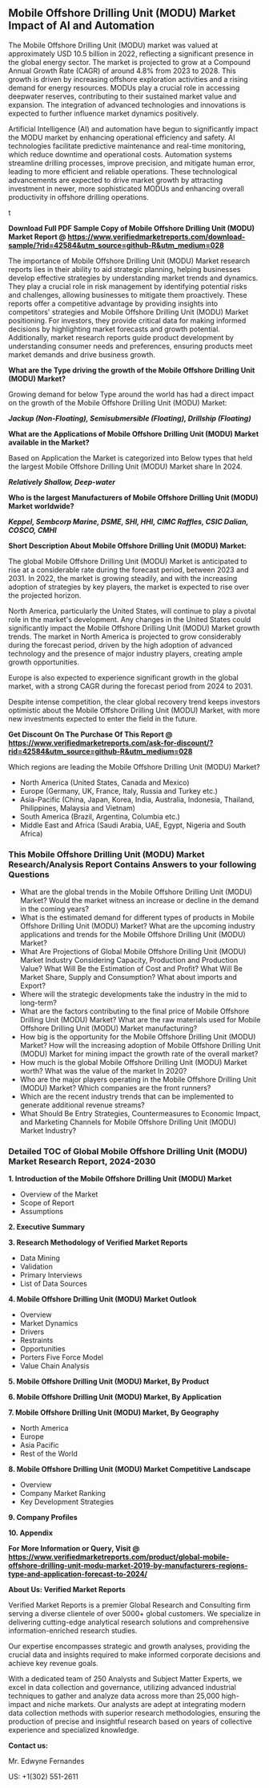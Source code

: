 <h2>Mobile Offshore Drilling Unit (MODU) Market Impact of AI and Automation</h2><p>The Mobile Offshore Drilling Unit (MODU) market was valued at approximately USD 10.5 billion in 2022, reflecting a significant presence in the global energy sector. The market is projected to grow at a Compound Annual Growth Rate (CAGR) of around 4.8% from 2023 to 2028. This growth is driven by increasing offshore exploration activities and a rising demand for energy resources. MODUs play a crucial role in accessing deepwater reserves, contributing to their sustained market value and expansion. The integration of advanced technologies and innovations is expected to further influence market dynamics positively.</p><p>Artificial Intelligence (AI) and automation have begun to significantly impact the MODU market by enhancing operational efficiency and safety. AI technologies facilitate predictive maintenance and real-time monitoring, which reduce downtime and operational costs. Automation systems streamline drilling processes, improve precision, and mitigate human error, leading to more efficient and reliable operations. These technological advancements are expected to drive market growth by attracting investment in newer, more sophisticated MODUs and enhancing overall productivity in offshore drilling operations.</p>t</p><p id="" class=""><strong>Download Full PDF Sample Copy of Mobile Offshore Drilling Unit (MODU) Market Report @ <a href="https://www.verifiedmarketreports.com/download-sample/?rid=42584&utm_source=github-R&utm_medium=028" target="_blank">https://www.verifiedmarketreports.com/download-sample/?rid=42584&utm_source=github-R&utm_medium=028</a></strong></p><p>The importance of&nbsp;Mobile Offshore Drilling Unit (MODU) Market research reports lies in their ability to aid strategic planning, helping businesses develop effective strategies by understanding market trends and dynamics. They play a crucial role in risk management by identifying potential risks and challenges, allowing businesses to mitigate them proactively. These reports offer a competitive advantage by providing insights into competitors' strategies and Mobile Offshore Drilling Unit (MODU) Market positioning. For investors, they provide critical data for making informed decisions by highlighting market forecasts and growth potential. Additionally, market research reports guide product development by understanding consumer needs and preferences, ensuring products meet market demands and drive business growth.</p><p><strong>What are the&nbsp;Type driving the growth of the Mobile Offshore Drilling Unit (MODU) Market?</strong></p><p id="" class="">Growing demand for below Type around the world has had a direct impact on the growth of the Mobile Offshore Drilling Unit (MODU) Market:</p><em><strong>Jackup (Non-Floating), Semisubmersible (Floating), Drillship (Floating)</strong></em></p><strong>What are the&nbsp;Applications&nbsp;of Mobile Offshore Drilling Unit (MODU) Market available in the Market?</strong></p><p id="" class="">Based on Application the Market is categorized into Below types that held the largest Mobile Offshore Drilling Unit (MODU) Market share In 2024.</p><em><strong>Relatively Shallow, Deep-water</strong></em></p><strong>Who is the largest Manufacturers of Mobile Offshore Drilling Unit (MODU) Market worldwide?</strong></p><p><em><strong>Keppel, Sembcorp Marine, DSME, SHI, HHI, CIMC Raffles, CSIC Dalian, COSCO, CMHI</strong></em></p><p id="" class=""><strong>Short Description About Mobile Offshore Drilling Unit (MODU) Market:</strong></p><p>The global Mobile Offshore Drilling Unit (MODU) Market is anticipated to rise at a considerable rate during the forecast period, between 2023 and 2031. In 2022, the market is growing steadily, and with the increasing adoption of strategies by key players, the market is expected to rise over the projected horizon.</p><p>North America, particularly the United States, will continue to play a pivotal role in the market's development. Any changes in the United States could significantly impact the Mobile Offshore Drilling Unit (MODU) Market growth trends. The market in North America is projected to grow considerably during the forecast period, driven by the high adoption of advanced technology and the presence of major industry players, creating ample growth opportunities.</p><p>Europe is also expected to experience significant growth in the global market, with a strong CAGR during the forecast period from 2024 to 2031.</p><p>Despite intense competition, the clear global recovery trend keeps investors optimistic about the Mobile Offshore Drilling Unit (MODU) Market, with more new investments expected to enter the field in the future.</p><p id="" class=""><strong>Get Discount On The Purchase Of This Report @ <a href="https://www.verifiedmarketreports.com/ask-for-discount/?rid=42584&utm_source=github-R&utm_medium=028" target="_blank">https://www.verifiedmarketreports.com/ask-for-discount/?rid=42584&utm_source=github-R&utm_medium=028</a></strong></p>Which regions are leading the Mobile Offshore Drilling Unit (MODU) Market?</p><ul><li>North America (United States, Canada and Mexico)</li><li>Europe (Germany, UK, France, Italy, Russia and Turkey etc.)</li><li>Asia-Pacific (China, Japan, Korea, India, Australia, Indonesia, Thailand, Philippines, Malaysia and Vietnam)</li><li>South America (Brazil, Argentina, Columbia etc.)</li><li>Middle East and Africa (Saudi Arabia, UAE, Egypt, Nigeria and South Africa)</li></ul><h3 id="" class="">This Mobile Offshore Drilling Unit (MODU) Market Research/Analysis Report Contains Answers to your following Questions</h3><ul><li>What are the global trends in the Mobile Offshore Drilling Unit (MODU) Market? Would the market witness an increase or decline in the demand in the coming years?</li><li>What is the estimated demand for different types of products in Mobile Offshore Drilling Unit (MODU) Market? What are the upcoming industry applications and trends for the Mobile Offshore Drilling Unit (MODU) Market?</li><li>What Are Projections of Global Mobile Offshore Drilling Unit (MODU) Market Industry Considering Capacity, Production and Production Value? What Will Be the Estimation of Cost and Profit? What Will Be Market Share, Supply and Consumption? What about imports and Export?</li><li>Where will the strategic developments take the industry in the mid to long-term?</li><li>What are the factors contributing to the final price of Mobile Offshore Drilling Unit (MODU) Market? What are the raw materials used for Mobile Offshore Drilling Unit (MODU) Market manufacturing?</li><li>How big is the opportunity for the Mobile Offshore Drilling Unit (MODU) Market? How will the increasing adoption of Mobile Offshore Drilling Unit (MODU) Market for mining impact the growth rate of the overall market?</li><li>How much is the global Mobile Offshore Drilling Unit (MODU) Market worth? What was the value of the market In 2020?</li><li>Who are the major players operating in the Mobile Offshore Drilling Unit (MODU) Market? Which companies are the front runners?</li><li>Which are the recent industry trends that can be implemented to generate additional revenue streams?</li><li>What Should Be Entry Strategies, Countermeasures to Economic Impact, and Marketing Channels for Mobile Offshore Drilling Unit (MODU) Market Industry?</li></ul><h3 id="" class="">Detailed TOC of Global Mobile Offshore Drilling Unit (MODU) Market Research Report, 2024-2030</h3><p id="" class=""><strong>1. Introduction of the Mobile Offshore Drilling Unit (MODU) Market</strong></p><ul><li>Overview of the Market</li><li>Scope of Report</li><li>Assumptions</li></ul><p id="" class=""><strong>2. Executive Summary</strong></p><p id="" class=""><strong>3. Research Methodology of Verified Market Reports</strong></p><ul><li>Data Mining</li><li>Validation</li><li>Primary Interviews</li><li>List of Data Sources</li></ul><p id="" class=""><strong>4. Mobile Offshore Drilling Unit (MODU) Market Outlook</strong></p><ul><li>Overview</li><li>Market Dynamics</li><li>Drivers</li><li>Restraints</li><li>Opportunities</li><li>Porters Five Force Model</li><li>Value Chain Analysis</li></ul><p id="" class=""><strong>5. Mobile Offshore Drilling Unit (MODU) Market, By Product</strong></p><p id="" class=""><strong>6. Mobile Offshore Drilling Unit (MODU) Market, By Application</strong></p><p id="" class=""><strong>7. Mobile Offshore Drilling Unit (MODU) Market, By Geography</strong></p><ul><li>North America</li><li>Europe</li><li>Asia Pacific</li><li>Rest of the World</li></ul><p id="" class=""><strong>8. Mobile Offshore Drilling Unit (MODU) Market Competitive Landscape</strong></p><ul><li>Overview</li><li>Company Market Ranking</li><li>Key Development Strategies</li></ul><p id="" class=""><strong>9. Company Profiles</strong></p><p id="" class=""><strong>10. Appendix</strong></p><p id="" class=""><strong>For More Information or Query, Visit @ <a href="https://www.verifiedmarketreports.com/product/global-mobile-offshore-drilling-unit-modu-market-2019-by-manufacturers-regions-type-and-application-forecast-to-2024/" target="_blank">https://www.verifiedmarketreports.com/product/global-mobile-offshore-drilling-unit-modu-market-2019-by-manufacturers-regions-type-and-application-forecast-to-2024/</a></strong></p><p id="" class=""><strong>About Us: Verified Market Reports</strong></p><p id="" class="">Verified Market Reports is a premier Global Research and Consulting firm serving a diverse clientele of over 5000+ global customers. We specialize in delivering cutting-edge analytical research solutions and comprehensive information-enriched research studies.</p><p id="" class="">Our expertise encompasses strategic and growth analyses, providing the crucial data and insights required to make informed corporate decisions and achieve key revenue goals.</p><p id="" class="">With a dedicated team of 250 Analysts and Subject Matter Experts, we excel in data collection and governance, utilizing advanced industrial techniques to gather and analyze data across more than 25,000 high-impact and niche markets. Our analysts are adept at integrating modern data collection methods with superior research methodologies, ensuring the production of precise and insightful research based on years of collective experience and specialized knowledge.</p><p id="" class=""><strong>Contact us:</strong></p><p id="" class="">Mr. Edwyne Fernandes</p><p id="" class="">US: +1(302) 551-2611</p>